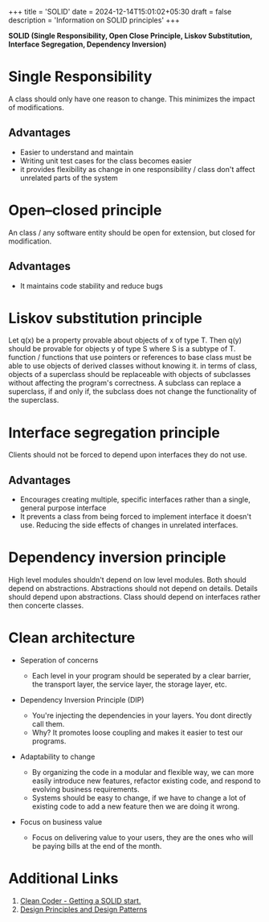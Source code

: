 +++
title = 'SOLID'
date = 2024-12-14T15:01:02+05:30
draft = false
description = 'Information on SOLID principles'
+++

**SOLID (Single Responsibility, Open Close Principle, Liskov Substitution, Interface Segregation, Dependency Inversion)**

# Single Responsibility

A class should only have one reason to change. This minimizes the impact of modifications.

## Advantages

- Easier to understand and maintain
- Writing unit test cases for the class becomes easier
- it provides flexibility as change in one responsibility / class don't affect unrelated parts of the system

# Open–closed principle

An class / any software entity should be open for extension, but closed for modification.

## Advantages

- It maintains code stability and reduce bugs

# Liskov substitution principle

Let q(x) be a property provable about objects of x of type T. Then q(y) should be provable for objects y of type S where S is a subtype of T.
function / functions that use pointers or references to base class must be able to use objects of derived classes without knowing it. in terms of class, objects of a superclass should be replaceable with objects of subclasses without affecting the program's correctness.
A subclass can replace a superclass, if and only if, the subclass does not change the functionality of the superclass.

# Interface segregation principle

Clients should not be forced to depend upon interfaces they do not use.

## Advantages

- Encourages creating multiple, specific interfaces rather than a single, general purpose interface
- It prevents a class from being forced to implement interface it doesn't use. Reducing the side effects of changes in unrelated interfaces.

# Dependency inversion principle

High level modules shouldn't depend on low level modules. Both should depend on abstractions.
Abstractions should not depend on details. Details should depend upon abstractions.
Class should depend on interfaces rather then concerte classes.

# Clean architecture

- Seperation of concerns
    - Each level in your program should be seperated by a clear barrier, the transport layer, the service layer, the storage layer, etc.

- Dependency Inversion Principle (DIP)
    - You're injecting the dependencies in your layers. You dont directly call them.
    - Why? It promotes loose coupling and makes it easier to test our programs.

- Adaptability to change
    - By organizing the code in a modular and flexible way, we can more easily introduce new features, refactor existing code, and respond to evolving business requirements.
    - Systems should be easy to change, if we have to change a lot of existing code to add a new feature then we are doing it wrong.

- Focus on business value
    - Focus on delivering value to your users, they are the ones who will be paying bills at the end of the month.

# Additional Links

1. [Clean Coder - Getting a SOLID start.](https://sites.google.com/site/unclebobconsultingllc/getting-a-solid-start)
2. [Design Principles and Design Patterns](https://web.archive.org/web/20150906155800/http://www.objectmentor.com/resources/articles/Principles_and_Patterns.pdf)
